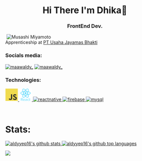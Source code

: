 <h1 align="center">Hi There I'm Dhika💫</h1>
<h3 align="center">FrontEnd Dev.</h3>
<img align="right" alt="Musashi Miyamoto" width="500" src="https://media1.tenor.com/m/-P-xeHYEY9QAAAAd/sad-pablo-lonely.gif"

Apprenticeship at [PT Usaha Jayamas Bhakti](https://usahajb.id/)

<h3 align="left">Socials media:</h3>
<p align="left">
<a href="https://www.instagram.com/maawaldy_/" target="blank"><img align="center" src="https://raw.githubusercontent.com/rahuldkjain/github-profile-readme-generator/master/src/images/icons/Social/instagram.svg" alt="maawaldy_" height="30" width="40" /></a>
<a href="https://www.linkedin.com/in/muhammad-andhika-awaldy-ba4b74266/" target="blank"><img align="center" src="https://upload.wikimedia.org/wikipedia/commons/thumb/c/ca/LinkedIn_logo_initials.png/640px-LinkedIn_logo_initials.png" alt="maawaldy_" height="30" width="40" /></a>
</p>

<h3 align="left">Technologies:</h3>
<a href="https://developer.mozilla.org/en-US/docs/Web/JavaScript" target="_blank" rel="noreferrer"> <img src="https://raw.githubusercontent.com/devicons/devicon/master/icons/javascript/javascript-original.svg" alt="javascript" width="40" height="40"/> </a>
<a href="https://reactjs.org/" target="_blank" rel="noreferrer"> <img src="https://raw.githubusercontent.com/devicons/devicon/master/icons/react/react-original-wordmark.svg" alt="react" width="40" height="40"/> </a>
<a href="https://reactnative.dev/" target="_blank" rel="noreferrer"> <img src="https://reactnative.dev/img/header_logo.svg" alt="reactnative" width="40" height="40"/> </a> 
<a href="https://www.php.net/" target="_blank" rel="noreferrer"> <img src="https://www.vectorlogo.zone/logos/php/php-icon.svg" alt="firebase" width="40" height="40"/> </a>
<a href="https://www.mysql.com/" target="_blank" rel="noreferrer"> <img src="https://upload.wikimedia.org/wikipedia/id/a/a9/MySQL.png" alt="mysql" width="40" height="40"/> </a>
<p align="left">  </p>
<br/>

# Stats:
<a href="https://github.com/aldyyep16">
  <img height="180em" src="https://github-readme-stats.vercel.app/api?username=Aldyyep16&show_icons=true&theme=merko&count_private=true" alt="aldyyep16's github stats" />
  <img height="180em" src="https://github-readme-stats.vercel.app/api/top-langs/?username=Aldyyep16&theme=merko&layout=compact" alt="aldyyep16's github top languages" />


[![](https://visitcount.itsvg.in/api?id=Aldyyep16&icon=0&color=0)](https://visitcount.itsvg.in)
